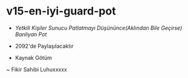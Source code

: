 # v15-en-iyi-guard-pot
- *Yetkili Kişiler Sunucu Patlatmayı Düşününce(Aklından Bile Geçirse) Banliyan Pot*

- 2092'de Paylaşılacaktır  

- Kaynak Götüm

~ Fikir Sahibi Luhuxxxxx

